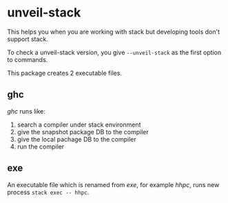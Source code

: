 # unveil-stack

This helps you when you are working with stack but developing tools don't support stack.

To check a unveil-stack version, you give `--unveil-stack` as the first option to commands.

This package creates 2 executable files.

## ghc

_ghc_ runs like:

1. search a compiler under stack environment
2. give the snapshot package DB to the compiler
3. give the local pachage DB to the compiler
4. run the compiler

## exe

An executable file which is renamed from _exe_, for example _hhpc_, runs new process `stack exec -- hhpc`.
